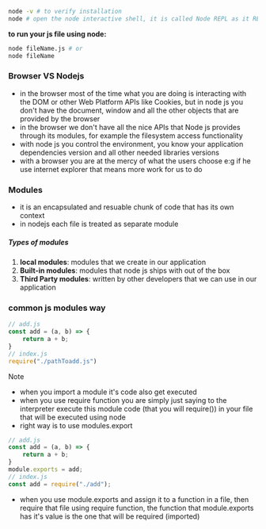 ```bash
node -v # to verify installation
node # open the node interactive shell, it is called Node REPL as it READ js code the user type EVALUATE the result of interpreting the line of code PRINT the output to use and LOOP unitll the user signaling to quit ctrl + C
```
**to run your js file using node:**
```bash
node fileName.js # or
node fileName
```

### Browser VS Nodejs

- in the browser most of the time what you are doing is interacting with the DOM or other Web Platform APIs like Cookies, but in node js you don't have the document, window and all the other objects that are provided by the browser
- in the browser we don't have all the nice APIs that Node js provides through its modules, for example the filesystem access functionality
- with node js you control the environment, you know your application dependencies version and all other needed libraries versions
- with a browser you are at the mercy of what the users choose e:g if he use internet explorer that means more work for us to do

### Modules
- it is an encapsulated and resuable chunk of code that has its own context
- in nodejs each file is treated as separate module

##### Types of modules
1. **local modules**: modules that we create in our application
2. **Built-in modules**: modules that node js ships with out of the box
3. **Third Party modules**: written by other developers that we can use in our application

### common js modules way
```cjs
// add.js
const add = (a, b) => {
    return a + b;
}
// index.js
require("./pathToadd.js")
```
> [!NOTE]
> - when you import a module it's code also get executed
> - when you use require function you are simply just saying to the interpreter execute this module code (that you will require()) in your file that will be executed using node
> - right way is to use modules.export

```js
// add.js
const add = (a, b) => {
    return a + b;
}
module.exports = add;
// index.js
const add = require("./add");
```
- when you use module.exports and assign it to a function in a file, then require that file using require function, the function that module.exports has it's value is the one that will be required (imported)